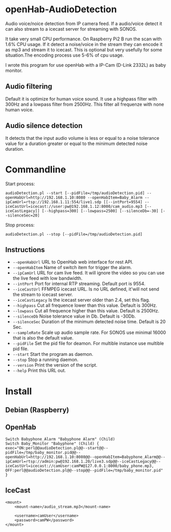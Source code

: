 # openHab-AudioDetection
Audio voice/noice detection from IP camera feed. If a audio/voice detect it can also stream to a icecast server for streaming with SONOS.

It take very small CPU performance. On Raspberry Pi2 B run the scan with 1.6% CPU usage. If it detect a noise/voice in the stream they can encode it as mp3 and stream it to icecast. This is optional but very usefully for some situation.The encoding process use 5-6% of cpu usage.

I wrote this program for use openHab with a IP-Cam (D-Link 2332L) as baby monitor.

## Audio filtering
Default it is optimize for human voice sound. It use a highpass filter with 300Hz and a lowpass filter from 2500Hz. This filter all frequenze with none human voice.

## Audio silence detection
It detects that the input audio volume is less or equal to a noise tolerance value for a duration greater or equal to the minimum detected noise duration.

# Commandline

Start process:
```
audioDetection.pl --start [--pidFile=/tmp/audioDetection.pid] --openHabUrl=http://192.168.1.10:8080 --openHabItem=Baby_Alarm --ipCamUrl=rtsp://192.168.1.11:554/live1.sdp [[--intPort=9554] --iceCastUrl=icecast://user:pw@192.168.1.12:8000/cam_audio.mp3 [--iceCastLegacy]] [--highpass=300] [--lowpass=2500] [--silenceDb=-30] [--silenceSec=20]
```

Stop process:
```
audioDetection.pl --stop [--pidFile=/tmp/audioDetection.pid]
```

## Instructions
- ```--openHabUrl``` URL to OpenHab web interface for rest API.
- ```--openHabItem``` Name of switch item for trigger the alarm.
- ```--ipCamUrl``` URL for cam live feed. It will ignore the video so you can use the live feed with low bandwidth.
- ```--intPort``` Port for internal RTP streaming. Default port is 9554.
- ```--iceCastUrl``` FFMPEG icecast URL. Is no URL defined, it'will not send the stream to icecast server.
- ```--iceCastLegacy``` Is the icecast server older than 2.4, set this flag.
- ```--highpass``` Cut all frequence lower than this value. Default is 300Hz.
- ```--lowpass``` Cut all frequence higher than this value. Default is 2500Hz.
- ```--silenceDb``` Noise tolerance value in Db. Default is -30Db.
- ```--silenceSec``` Duration of the minimum detected noise time. Default is 20 Sec.
- ```--sampleRate``` Scale up audio sample rate. For SONOS use minimal 16000 that is also the default value.
- ```--pidFile``` Set the pid file for deamon. For multible instance use multible pid file.
- ```--start``` Start the program as daemon.
- ```--stop``` Stop a running daemon.
- ```--version``` Print the version of the script.
- ```--help``` Print this URL out.

# Install

## Debian (Raspberry)

## OpenHab


```
Switch Babyphone_Alarm "Babyphone Alarm" (Child)
Switch Baby_Monitor "Babyphone" (Child) { exec="ON:perl@@audioDetection.pl@@--start@@--pidFile=/tmp/baby_monitor.pid@@--openHabUrl=http://192.168.1.10:8080@@--openHabItem=Babyphone_Alarm@@--ipCamUrl=rtsp://admin:pw@192.168.1.20/live3.sdp@@--iceCastLegacy@@--iceCastUrl=icecast://camUser:camPW@127.0.0.1:8000/baby_phone.mp3, OFF:perl@@audioDetection.pl@@--stop@@--pidFile=/tmp/baby_monitor.pid" }

```

## IceCast

```
<mount>
    <mount-name>/audio_stream.mp3</mount-name>

    <username>camUser</username>
    <password>camPW</password>
</mount>
```


